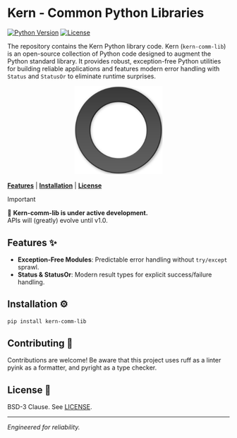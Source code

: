 # Kern - Common Python Libraries
[![Python Version](https://img.shields.io/badge/python-3.10+-blue.svg)](https://www.python.org/) [![License](https://img.shields.io/badge/License-BSD_3--Clause-blue.svg)](https://opensource.org/licenses/BSD-3-Clause)

The repository contains the Kern Python library code. 
Kern (`kern-comm-lib`) is an open-source collection of Python code designed to augment the Python standard library.
It provides robust, exception-free Python utilities for building reliable applications
and features modern error handling with `Status` and `StatusOr` to eliminate runtime surprises.
<p align="center">
    <img alt="Kern Logo" src="assets/logo.png"  width="200"/>
</p>

[**Features**](#features) | [**Installation**](#installation) | [**License**](#license)

> [!IMPORTANT]  
> 📣 **Kern-comm-lib is under active development.**  
> APIs will (greatly) evolve until v1.0.

## Features ✨  
- **Exception-Free Modules**: Predictable error handling without `try/except` sprawl.  
- **Status & StatusOr**: Modern result types for explicit success/failure handling.

## Installation ⚙️  
```bash
pip install kern-comm-lib
```

## Contributing 🤝
Contributions are welcome! 
Be aware that this project uses ruff as a linter pyink as a formatter,
and pyright as a type checker.

## License 📜
BSD-3 Clause. See [LICENSE](LICENSE).

---

*Engineered for reliability.*
